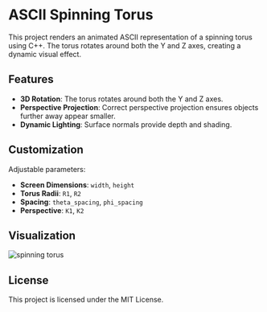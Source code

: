 # ASCII Spinning Torus

This project renders an animated ASCII representation of a spinning torus using C++. The torus rotates around both the Y and Z axes, creating a dynamic visual effect.

## Features

- **3D Rotation**: The torus rotates around both the Y and Z axes.
- **Perspective Projection**: Correct perspective projection ensures objects further away appear smaller.
- **Dynamic Lighting**: Surface normals provide depth and shading.

## Customization

Adjustable parameters:
- **Screen Dimensions**: `width`, `height`
- **Torus Radii**: `R1`, `R2`
- **Spacing**: `theta_spacing`, `phi_spacing`
- **Perspective**: `K1`, `K2`

## Visualization
![spinning torus](torus.gif)

## License

This project is licensed under the MIT License.
